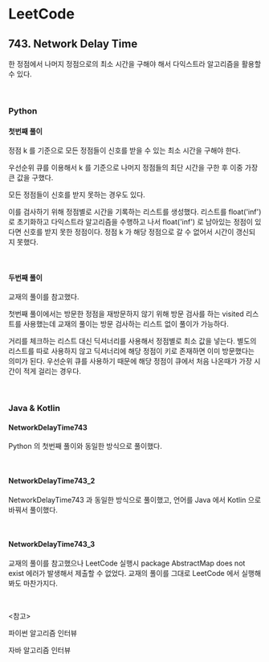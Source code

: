 # LeetCode

## 743. Network Delay Time

한 정점에서 나머지 정점으로의 최소 시간을 구해야 해서 다익스트라 알고리즘을 활용할 수 있다.

<br>

### Python

#### 첫번째 풀이

정점 k 를 기준으로 모든 정점들이 신호를 받을 수 있는 최소 시간을 구해야 한다.

우선순위 큐를 이용해서 k 를 기준으로 나머지 정점들의 최단 시간을 구한 후 이중 가장 큰 값을 구했다.

모든 정점들이 신호를 받지 못하는 경우도 있다. 

이를 검사하기 위해 정점별로 시간을 기록하는 리스트를 생성했다. 리스트를 float('inf') 로 초기화하고 다익스트라 알고리즘을 수행하고 나서 float('inf') 로 남아있는 정점이 있다면 신호를 받지 못한 정점이다. 정점 k 가 해당 정점으로 갈 수 없어서 시간이 갱신되지 못했다.

<br>

#### 두번째 풀이

교재의 풀이를 참고했다.

첫번째 풀이에서는 방문한 정점을 재방문하지 않기 위해 방문 검사를 하는 visited 리스트를 사용했는데 교재의 풀이는 방문 검사하는 리스트 없이 풀이가 가능하다.

거리를 체크하는 리스트 대신 딕셔너리를 사용해서 정점별로 최소 값을 넣는다. 별도의 리스트를 따로 사용하지 않고 딕셔너리에 해당 정점이 키로 존재하면 이미 방문했다는 의미가 된다. 우선순위 큐를 사용하기 때문에 해당 정점이 큐에서 처음 나온때가 가장 시간이 적게 걸리는 경우다.

<br>

### Java & Kotlin

#### NetworkDelayTime743

Python 의 첫번째 풀이와 동일한 방식으로 풀이했다.

<br>

#### NetworkDelayTime743_2

NetworkDelayTime743 과 동일한 방식으로 풀이했고, 언어를 Java 에서 Kotlin 으로 바꿔서 풀이했다.

<br>

#### NetworkDelayTime743_3

교재의 풀이를 참고했으나 LeetCode 실행시 package AbstractMap does not exist 에러가 발생해서 제출할 수 없었다. 교재의 풀이를 그대로 LeetCode 에서 실행해봐도 마찬가지다.

<br>

<참고>

파이썬 알고리즘 인터뷰

자바 알고리즘 인터뷰

